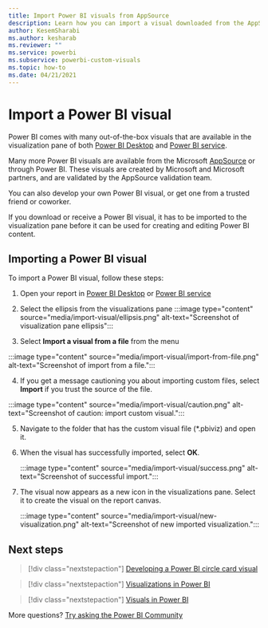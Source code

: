 ```yaml
---
title: Import Power BI visuals from AppSource 
description: Learn how you can import a visual downloaded from the AppSource or elsewhere. 
author: KesemSharabi
ms.author: kesharab
ms.reviewer: ""
ms.service: powerbi
ms.subservice: powerbi-custom-visuals
ms.topic: how-to
ms.date: 04/21/2021
---
```


# Import a Power BI visual

Power BI comes with many out-of-the-box visuals that are available in the visualization pane of both [Power BI Desktop](https://powerbi.microsoft.com/desktop/) and [Power BI service](https://app.powerbi.com).

Many more Power BI visuals are available from the Microsoft [AppSource](https://appsource.microsoft.com/marketplace/apps?product=power-bi-visuals) or through Power BI. These visuals are created by Microsoft and Microsoft partners, and are validated by the AppSource validation team.

You can also develop your own Power BI visual, or get one from a trusted friend or coworker.

If you download or receive a Power BI visual, it has to be imported to the visualization pane before it can be used for creating and editing Power BI content.

## Importing a Power BI visual

To import a Power BI visual, follow these steps:

1. Open your report in [Power BI Desktop](https://powerbi.microsoft.com/desktop/) or [Power BI service](https://app.powerbi.com)
2. Select the ellipsis from the visualizations pane
 :::image type="content" source="media/import-visual/ellipsis.png" alt-text="Screenshot of visualization pane ellipsis":::

3. Select **Import a  visual from a file** from the menu

  :::image type="content" source="media/import-visual/import-from-file.png" alt-text="Screenshot of import from a file.":::

4. If you get a message cautioning you about importing custom files, select **Import** if you trust the source of the file.

  :::image type="content" source="media/import-visual/caution.png" alt-text="Screenshot of caution: import custom visual.":::
  
5. Navigate to the folder that has the custom visual file (*.pbiviz) and open it.
6. When the visual has successfully imported, select **OK**.

   :::image type="content" source="media/import-visual/success.png" alt-text="Screenshot of successful import.":::

7. The visual now appears as a new icon in the visualizations pane. Select it to create the visual on the report canvas.

   :::image type="content" source="media/import-visual/new-visualization.png" alt-text="Screenshot of new imported visualization.":::
  
## Next steps

>[!div class="nextstepaction"]
>[Developing a Power BI circle card visual](develop-circle-card.md)

>[!div class="nextstepaction"]
>[Visualizations in Power BI](../../visuals/power-bi-report-visualizations.md)

>[!div class="nextstepaction"]
>[Visuals in Power BI](power-bi-custom-visuals.md)

More questions? [Try asking the Power BI Community](https://community.powerbi.com/)